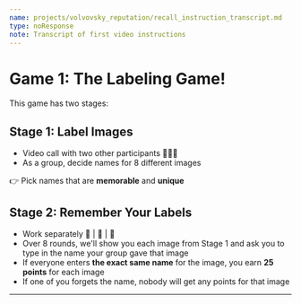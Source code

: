 ```yaml
---
name: projects/volvovsky_reputation/recall_instruction_transcript.md
type: noResponse
note: Transcript of first video instructions
---
```


# Game 1: The Labeling Game!

This game has two stages:

## Stage 1: Label Images

- Video call with two other participants 👤👤👤
- As a group, decide names for 8 different images

👉 Pick names that are **memorable** and **unique**

## Stage 2: Remember Your Labels

- Work separately 👤 | 👤 | 👤
- Over 8 rounds, we'll show you each image from Stage 1 and ask you to type in the name your group gave that image
- If everyone enters **the exact same name** for the image, you earn **25 points** for each image
- If one of you forgets the name, nobody will get any points for that image

---
